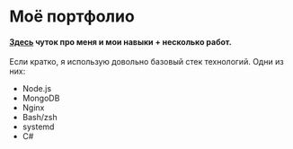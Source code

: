# Моё портфолио
#### [Здесь](https://goo.su/1kBd) чуток про меня и мои навыки + несколько работ.
Если кратко, я использую довольно базовый стек технологий. Одни из них:
* Node.js
* MongoDB
* Nginx
* Bash/zsh
* systemd
* C#

